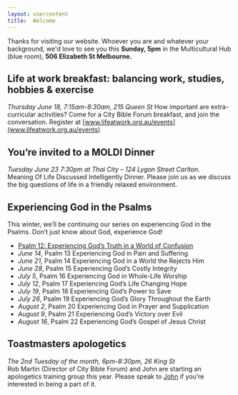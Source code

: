 ```yaml
---
layout: usercontent
title:  Welcome
---
```


Thanks for visiting our website. Whoever you are and whatever your background, we'd love to see you this __Sunday, 5pm__ in the Multicultural Hub (blue room), __506 Elizabeth St Melbourne.__

## Life at work breakfast: balancing work, studies, hobbies & exercise
_Thursday June 18, 7:15am-8:30am, 215 Queen St_
How important are extra-curricular activities? Come for a City Bible Forum breakfast, and join the conversation. Register at [www.lifeatwork.org.au/events](www.lifeatwork.org.au/events)

## You’re invited to a MOLDI Dinner
_Tuesday June 23 7:30pm at Thai City – 124 Lygon Street Carlton._  
Meaning Of Life Discussed Intelligently Dinner. Please join us as we discuss the big questions of life
in a friendly relaxed environment. 


## Experiencing God in the Psalms
This winter, we’ll be continuing our series on experiencing God in the Psalms. Don’t just know about God, experience God!

 * [Psalm 12: Experiencing God’s Truth in a World of Confusion](2015/06/07/psalm_12-experiencing_gods_truth_in_a_world_of_confusion-john_hudson.html)
 * _June 14_,    Psalm 13    Experiencing God in Pain and Suffering
 * _June 21_,     Psalm 14    Experiencing God in a World the Rejects Him
 * _June 28_,     Psalm 15    Experiencing God’s Costly Integrity
 * _July 5_,     Psalm 16    Experiencing God in Whole-Life Worship
 * _July 12_,     Psalm 17    Experiencing God’s Life Changing Hope
 * _July 19_,     Psalm 18    Experiencing God’s Power to Save
 * _July 26_,     Psalm 19    Experiencing God’s Glory Throughout the Earth
 * _August 2_,    Psalm 20    Experiencing God in Prayer and Supplication
 * _August 9_,    Psalm 21    Experiencing God’s Victory over Evil
 * _August 16_,   Psalm 22    Experiencing God’s Gospel of Jesus Christ


## Toastmasters apologetics
_The 2nd Tuesday of the month, 6pm-8:30pm, 26 King St_  
Rob Martin (Director of City Bible Forum) and John are starting an apologetics training group this year. Please speak to [John] if you’re interested in being a part of it.


[John]: mailto:john.david.hudson@gmail.com




